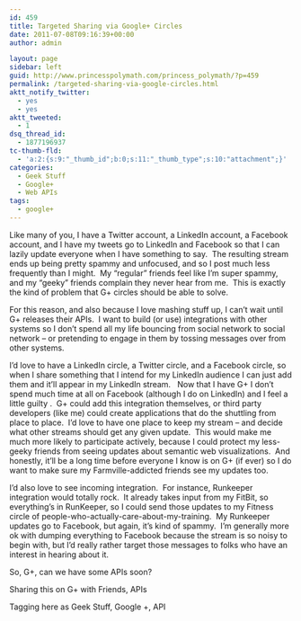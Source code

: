 ```yaml
---
id: 459
title: Targeted Sharing via Google+ Circles
date: 2011-07-08T09:16:39+00:00
author: admin

layout: page
sidebar: left
guid: http://www.princesspolymath.com/princess_polymath/?p=459
permalink: /targeted-sharing-via-google-circles.html
aktt_notify_twitter:
  - yes
  - yes
aktt_tweeted:
  - 1
dsq_thread_id:
  - 1877196937
tc-thumb-fld:
  - 'a:2:{s:9:"_thumb_id";b:0;s:11:"_thumb_type";s:10:"attachment";}'
categories:
  - Geek Stuff
  - Google+
  - Web APIs
tags:
  - google+
---
```

Like many of you, I have a Twitter account, a LinkedIn account, a Facebook account, and I have my tweets go to LinkedIn and Facebook so that I can lazily update everyone when I have something to say.  The resulting stream ends up being pretty spammy and unfocused, and so I post much less frequently than I might.  My &#8220;regular&#8221; friends feel like I&#8217;m super spammy, and my &#8220;geeky&#8221; friends complain they never hear from me.  This is exactly the kind of problem that G+ circles should be able to solve.

For this reason, and also because I love mashing stuff up, I can&#8217;t wait until G+ releases their APIs.  I want to build (or use) integrations with other systems so I don&#8217;t spend all my life bouncing from social network to social network &#8211; or pretending to engage in them by tossing messages over from other systems.

I&#8217;d love to have a LinkedIn circle, a Twitter circle, and a Facebook circle, so when I share something that I intend for my LinkedIn audience I can just add them and it&#8217;ll appear in my LinkedIn stream.   Now that I have G+ I don&#8217;t spend much time at all on Facebook (although I do on LinkedIn) and I feel a little guilty .  G+ could add this integration themselves, or third party developers (like me) could create applications that do the shuttling from place to place.  I&#8217;d love to have one place to keep my stream &#8211; and decide what other streams should get any given update.  This would make me much more likely to participate actively, because I could protect my less-geeky friends from seeing updates about semantic web visualizations.  And honestly, it&#8217;ll be a long time before everyone I know is on G+ (if ever) so I do want to make sure my Farmville-addicted friends see my updates too.

I&#8217;d also love to see incoming integration.  For instance, Runkeeper integration would totally rock.  It already takes input from my FitBit, so everything&#8217;s in RunKeeper, so I could send those updates to my Fitness circle of people-who-actually-care-about-my-training.  My Runkeeper updates go to Facebook, but again, it&#8217;s kind of spammy.  I&#8217;m generally more ok with dumping everything to Facebook because the stream is so noisy to begin with, but I&#8217;d really rather target those messages to folks who have an interest in hearing about it.

So, G+, can we have some APIs soon?

Sharing this on G+ with Friends, APIs

Tagging here as Geek Stuff, Google +, API